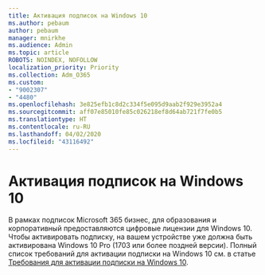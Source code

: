 ```yaml
---
title: Активация подписок на Windows 10
ms.author: pebaum
author: pebaum
manager: mnirkhe
ms.audience: Admin
ms.topic: article
ROBOTS: NOINDEX, NOFOLLOW
localization_priority: Priority
ms.collection: Adm_O365
ms.custom:
- "9002307"
- "4480"
ms.openlocfilehash: 3e825efb1c8d2c334f5e095d9aab2f929e3952a4
ms.sourcegitcommit: aff07e85010fe85c026218ef8d64ab721f7fe0b5
ms.translationtype: HT
ms.contentlocale: ru-RU
ms.lasthandoff: 04/02/2020
ms.locfileid: "43116492"
---
```

# <a name="activating-windows-10-subscriptions"></a>Активация подписок на Windows 10

В рамках подписок Microsoft 365 бизнес, для образования и корпоративный предоставляются цифровые лицензии для Windows 10. Чтобы активировать подписку, на вашем устройстве уже должна быть активирована Windows 10 Pro (1703 или более поздней версии). Полный список требований для активации подписки на Windows 10 см. в статье [Требования для активации подписки на Windows 10](https://docs.microsoft.com/windows/deployment/windows-10-subscription-activation#requirements).

